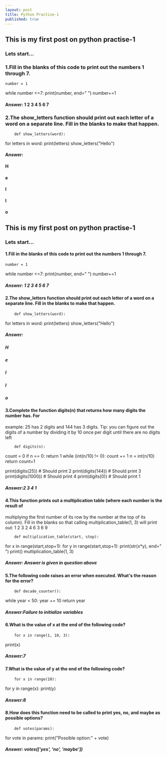 ```yaml
---
layout: post
title: Python Practise-1
published: true
---
```

## This is my first post on python practise-1
### Lets start...

### 1.Fill in the blanks of this code to print out the numbers 1 through 7.
    number = 1
while number <=7:
 print(number, end=" ")
 number+=1

#### Answer: 1 2 3 4 5 6 7

### 2.The show_letters function should print out each letter of a word on a separate line. Fill in the blanks to make that happen.
    	def show_letters(word):
 for letters in word:
 print(letters)
show_letters("Hello")

#### Answer: 
#### H
#### e
#### l
#### l
#### o

## This is my first post on python practise-1
### Lets start...

#### 1.Fill in the blanks of this code to print out the numbers 1 through 7.
    number = 1
while number <=7:
 print(number, end=" ")
 number+=1

##### Answer: 1 2 3 4 5 6 7

#### 2.The show_letters function should print out each letter of a word on a separate line. Fill in the blanks to make that happen.
    	def show_letters(word):
 for letters in word:
 print(letters)
show_letters("Hello")

##### Answer: 
##### H
##### e
##### l
##### l
##### o

#### 3.Complete the function digits(n) that returns how many digits the number has. For
example: 25 has 2 digits and 144 has 3 digits. Tip: you can figure out the digits of a
number by dividing it by 10 once per digit until there are no digits left

    	def digits(n):
 count = 0
 if n == 0:
 return 1
 while (int(n/10) != 0):
 count += 1
 n = int(n/10)
 return count+1

print(digits(25)) # Should print 2
print(digits(144)) # Should print 3
print(digits(1000)) # Should print 4
print(digits(0)) # Should print 1

##### Answer:2 3 4 1

#### 4.This function prints out a multiplication table (where each number is the result of
multiplying the first number of its row by the number at the top of its column). Fill in the
blanks so that calling multiplication_table(1, 3) will print out:
1 2 3
2 4 6
3 6 9

    	def multiplication_table(start, stop):
 for x in range(start,stop+1):
 for y in range(start,stop+1):
 print(str(x*y), end=" ")
 print()
multiplication_table(1, 3)

##### Answer: Answer is given in question above

#### 5.The following code raises an error when executed. What's the reason for the error?

    	def decade_counter():
 while year < 50:
 year += 10
 return year
 
##### Answer:Failure to initialize variables

#### 6.What is the value of x at the end of the following code?
    	for x in range(1, 10, 3):
 print(x)

##### Answer:7

#### 7.What is the value of y at the end of the following code?
    	for x in range(10):
 for y in range(x):
 print(y)
 
 ##### Answer:8
 
 #### 8.How does this function need to be called to print yes, no, and maybe as possible options?
     	def votes(params):
 for vote in params:
 print("Possible option:" + vote)
 
 ##### Answer: votes(['yes', 'no', 'maybe'])
